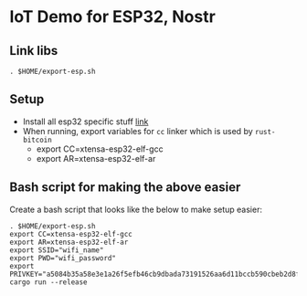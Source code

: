 # IoT Demo for ESP32, Nostr

## Link libs

`. $HOME/export-esp.sh`

## Setup

- Install all esp32 specific stuff [link](https://esp-rs.github.io/book/installation/installation.html)
- When running, export variables for `cc` linker which is used by `rust-bitcoin`
  - export CC=xtensa-esp32-elf-gcc
  - export AR=xtensa-esp32-elf-ar

## Bash script for making the above easier

Create a bash script that looks like the below to make setup easier:

```
. $HOME/export-esp.sh
export CC=xtensa-esp32-elf-gcc
export AR=xtensa-esp32-elf-ar
export SSID="wifi_name"
export PWD="wifi_password"
export PRIVKEY="a5084b35a58e3e1a26f5efb46cb9dbada73191526aa6d11bccb590cbeb2d8fa3"
cargo run --release
```

